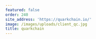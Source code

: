 ```yaml
---
featured: false
order: 240
site_address: 'https://quarkchain.io/'
image: /images/uploads/client_qc.jpg
title: quarkchain
---
```

